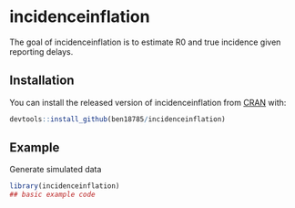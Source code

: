 
<!-- README.md is generated from README.Rmd. Please edit that file -->

# incidenceinflation

<!-- badges: start -->
<!-- badges: end -->

The goal of incidenceinflation is to estimate R0 and true incidence
given reporting delays.

## Installation

You can install the released version of incidenceinflation from
[CRAN](https://CRAN.R-project.org) with:

``` r
devtools::install_github(ben18785/incidenceinflation)
```

## Example

Generate simulated data

``` r
library(incidenceinflation)
## basic example code
```
